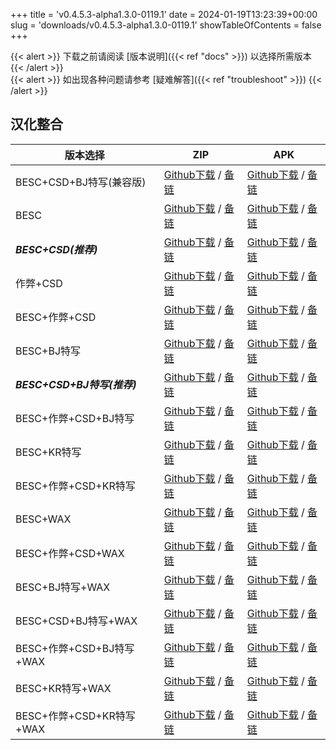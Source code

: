 
+++
title = 'v0.4.5.3-alpha1.3.0-0119.1'
date = 2024-01-19T13:23:39+00:00
slug = 'downloads/v0.4.5.3-alpha1.3.0-0119.1'
showTableOfContents = false
+++

{{< alert >}}
下载之前请阅读 [版本说明]({{< ref "docs" >}}) 以选择所需版本
{{< /alert >}}
<br>
{{< alert >}}
如出现各种问题请参考 [疑难解答]({{< ref "troubleshoot" >}})
{{< /alert >}}

## 汉化整合

|         版本选择          |                                                                                                                                                                                ZIP                                                                                                                                                                                 |                                                                                                                                                                                APK                                                                                                                                                                                 |
|---------------------------|--------------------------------------------------------------------------------------------------------------------------------------------------------------------------------------------------------------------------------------------------------------------------------------------------------------------------------------------------------------------|--------------------------------------------------------------------------------------------------------------------------------------------------------------------------------------------------------------------------------------------------------------------------------------------------------------------------------------------------------------------|
|BESC+CSD+BJ特写(兼容版)    |[Github下载](https://github.com/sakarie9/DoL-Lyra/releases/download/v0.4.5.3-alpha1.3.0-0119.1/DoL-0.4.5.3-Lyra-a1.3.0-polyfill-besc-cheat-csd-sideviewbj-0119.1.zip ) / [备链](https://mirror.ghproxy.com/https://github.com/sakarie9/DoL-Lyra/releases/download/v0.4.5.3-alpha1.3.0-0119.1/DoL-0.4.5.3-Lyra-a1.3.0-polyfill-besc-cheat-csd-sideviewbj-0119.1.zip )|[Github下载](https://github.com/sakarie9/DoL-Lyra/releases/download/v0.4.5.3-alpha1.3.0-0119.1/DoL-0.4.5.3-Lyra-a1.3.0-polyfill-besc-cheat-csd-sideviewbj-0119.1.apk ) / [备链](https://mirror.ghproxy.com/https://github.com/sakarie9/DoL-Lyra/releases/download/v0.4.5.3-alpha1.3.0-0119.1/DoL-0.4.5.3-Lyra-a1.3.0-polyfill-besc-cheat-csd-sideviewbj-0119.1.apk )|
|BESC                       |[Github下载](https://github.com/sakarie9/DoL-Lyra/releases/download/v0.4.5.3-alpha1.3.0-0119.1/DoL-0.4.5.3-Lyra-a1.3.0-besc-0119.1.zip ) / [备链](https://mirror.ghproxy.com/https://github.com/sakarie9/DoL-Lyra/releases/download/v0.4.5.3-alpha1.3.0-0119.1/DoL-0.4.5.3-Lyra-a1.3.0-besc-0119.1.zip )                                                            |[Github下载](https://github.com/sakarie9/DoL-Lyra/releases/download/v0.4.5.3-alpha1.3.0-0119.1/DoL-0.4.5.3-Lyra-a1.3.0-besc-0119.1.apk ) / [备链](https://mirror.ghproxy.com/https://github.com/sakarie9/DoL-Lyra/releases/download/v0.4.5.3-alpha1.3.0-0119.1/DoL-0.4.5.3-Lyra-a1.3.0-besc-0119.1.apk )                                                            |
|***BESC+CSD(推荐)***       |[Github下载](https://github.com/sakarie9/DoL-Lyra/releases/download/v0.4.5.3-alpha1.3.0-0119.1/DoL-0.4.5.3-Lyra-a1.3.0-besc-csd-0119.1.zip ) / [备链](https://mirror.ghproxy.com/https://github.com/sakarie9/DoL-Lyra/releases/download/v0.4.5.3-alpha1.3.0-0119.1/DoL-0.4.5.3-Lyra-a1.3.0-besc-csd-0119.1.zip )                                                    |[Github下载](https://github.com/sakarie9/DoL-Lyra/releases/download/v0.4.5.3-alpha1.3.0-0119.1/DoL-0.4.5.3-Lyra-a1.3.0-besc-csd-0119.1.apk ) / [备链](https://mirror.ghproxy.com/https://github.com/sakarie9/DoL-Lyra/releases/download/v0.4.5.3-alpha1.3.0-0119.1/DoL-0.4.5.3-Lyra-a1.3.0-besc-csd-0119.1.apk )                                                    |
|作弊+CSD                   |[Github下载](https://github.com/sakarie9/DoL-Lyra/releases/download/v0.4.5.3-alpha1.3.0-0119.1/DoL-0.4.5.3-Lyra-a1.3.0-cheat-csd-0119.1.zip ) / [备链](https://mirror.ghproxy.com/https://github.com/sakarie9/DoL-Lyra/releases/download/v0.4.5.3-alpha1.3.0-0119.1/DoL-0.4.5.3-Lyra-a1.3.0-cheat-csd-0119.1.zip )                                                  |[Github下载](https://github.com/sakarie9/DoL-Lyra/releases/download/v0.4.5.3-alpha1.3.0-0119.1/DoL-0.4.5.3-Lyra-a1.3.0-cheat-csd-0119.1.apk ) / [备链](https://mirror.ghproxy.com/https://github.com/sakarie9/DoL-Lyra/releases/download/v0.4.5.3-alpha1.3.0-0119.1/DoL-0.4.5.3-Lyra-a1.3.0-cheat-csd-0119.1.apk )                                                  |
|BESC+作弊+CSD              |[Github下载](https://github.com/sakarie9/DoL-Lyra/releases/download/v0.4.5.3-alpha1.3.0-0119.1/DoL-0.4.5.3-Lyra-a1.3.0-besc-cheat-csd-0119.1.zip ) / [备链](https://mirror.ghproxy.com/https://github.com/sakarie9/DoL-Lyra/releases/download/v0.4.5.3-alpha1.3.0-0119.1/DoL-0.4.5.3-Lyra-a1.3.0-besc-cheat-csd-0119.1.zip )                                        |[Github下载](https://github.com/sakarie9/DoL-Lyra/releases/download/v0.4.5.3-alpha1.3.0-0119.1/DoL-0.4.5.3-Lyra-a1.3.0-besc-cheat-csd-0119.1.apk ) / [备链](https://mirror.ghproxy.com/https://github.com/sakarie9/DoL-Lyra/releases/download/v0.4.5.3-alpha1.3.0-0119.1/DoL-0.4.5.3-Lyra-a1.3.0-besc-cheat-csd-0119.1.apk )                                        |
|BESC+BJ特写                |[Github下载](https://github.com/sakarie9/DoL-Lyra/releases/download/v0.4.5.3-alpha1.3.0-0119.1/DoL-0.4.5.3-Lyra-a1.3.0-besc-sideviewbj-0119.1.zip ) / [备链](https://mirror.ghproxy.com/https://github.com/sakarie9/DoL-Lyra/releases/download/v0.4.5.3-alpha1.3.0-0119.1/DoL-0.4.5.3-Lyra-a1.3.0-besc-sideviewbj-0119.1.zip )                                      |[Github下载](https://github.com/sakarie9/DoL-Lyra/releases/download/v0.4.5.3-alpha1.3.0-0119.1/DoL-0.4.5.3-Lyra-a1.3.0-besc-sideviewbj-0119.1.apk ) / [备链](https://mirror.ghproxy.com/https://github.com/sakarie9/DoL-Lyra/releases/download/v0.4.5.3-alpha1.3.0-0119.1/DoL-0.4.5.3-Lyra-a1.3.0-besc-sideviewbj-0119.1.apk )                                      |
|***BESC+CSD+BJ特写(推荐)***|[Github下载](https://github.com/sakarie9/DoL-Lyra/releases/download/v0.4.5.3-alpha1.3.0-0119.1/DoL-0.4.5.3-Lyra-a1.3.0-besc-csd-sideviewbj-0119.1.zip ) / [备链](https://mirror.ghproxy.com/https://github.com/sakarie9/DoL-Lyra/releases/download/v0.4.5.3-alpha1.3.0-0119.1/DoL-0.4.5.3-Lyra-a1.3.0-besc-csd-sideviewbj-0119.1.zip )                              |[Github下载](https://github.com/sakarie9/DoL-Lyra/releases/download/v0.4.5.3-alpha1.3.0-0119.1/DoL-0.4.5.3-Lyra-a1.3.0-besc-csd-sideviewbj-0119.1.apk ) / [备链](https://mirror.ghproxy.com/https://github.com/sakarie9/DoL-Lyra/releases/download/v0.4.5.3-alpha1.3.0-0119.1/DoL-0.4.5.3-Lyra-a1.3.0-besc-csd-sideviewbj-0119.1.apk )                              |
|BESC+作弊+CSD+BJ特写       |[Github下载](https://github.com/sakarie9/DoL-Lyra/releases/download/v0.4.5.3-alpha1.3.0-0119.1/DoL-0.4.5.3-Lyra-a1.3.0-besc-cheat-csd-sideviewbj-0119.1.zip ) / [备链](https://mirror.ghproxy.com/https://github.com/sakarie9/DoL-Lyra/releases/download/v0.4.5.3-alpha1.3.0-0119.1/DoL-0.4.5.3-Lyra-a1.3.0-besc-cheat-csd-sideviewbj-0119.1.zip )                  |[Github下载](https://github.com/sakarie9/DoL-Lyra/releases/download/v0.4.5.3-alpha1.3.0-0119.1/DoL-0.4.5.3-Lyra-a1.3.0-besc-cheat-csd-sideviewbj-0119.1.apk ) / [备链](https://mirror.ghproxy.com/https://github.com/sakarie9/DoL-Lyra/releases/download/v0.4.5.3-alpha1.3.0-0119.1/DoL-0.4.5.3-Lyra-a1.3.0-besc-cheat-csd-sideviewbj-0119.1.apk )                  |
|BESC+KR特写                |[Github下载](https://github.com/sakarie9/DoL-Lyra/releases/download/v0.4.5.3-alpha1.3.0-0119.1/DoL-0.4.5.3-Lyra-a1.3.0-besc-sideviewkr-0119.1.zip ) / [备链](https://mirror.ghproxy.com/https://github.com/sakarie9/DoL-Lyra/releases/download/v0.4.5.3-alpha1.3.0-0119.1/DoL-0.4.5.3-Lyra-a1.3.0-besc-sideviewkr-0119.1.zip )                                      |[Github下载](https://github.com/sakarie9/DoL-Lyra/releases/download/v0.4.5.3-alpha1.3.0-0119.1/DoL-0.4.5.3-Lyra-a1.3.0-besc-sideviewkr-0119.1.apk ) / [备链](https://mirror.ghproxy.com/https://github.com/sakarie9/DoL-Lyra/releases/download/v0.4.5.3-alpha1.3.0-0119.1/DoL-0.4.5.3-Lyra-a1.3.0-besc-sideviewkr-0119.1.apk )                                      |
|BESC+作弊+CSD+KR特写       |[Github下载](https://github.com/sakarie9/DoL-Lyra/releases/download/v0.4.5.3-alpha1.3.0-0119.1/DoL-0.4.5.3-Lyra-a1.3.0-besc-cheat-csd-sideviewkr-0119.1.zip ) / [备链](https://mirror.ghproxy.com/https://github.com/sakarie9/DoL-Lyra/releases/download/v0.4.5.3-alpha1.3.0-0119.1/DoL-0.4.5.3-Lyra-a1.3.0-besc-cheat-csd-sideviewkr-0119.1.zip )                  |[Github下载](https://github.com/sakarie9/DoL-Lyra/releases/download/v0.4.5.3-alpha1.3.0-0119.1/DoL-0.4.5.3-Lyra-a1.3.0-besc-cheat-csd-sideviewkr-0119.1.apk ) / [备链](https://mirror.ghproxy.com/https://github.com/sakarie9/DoL-Lyra/releases/download/v0.4.5.3-alpha1.3.0-0119.1/DoL-0.4.5.3-Lyra-a1.3.0-besc-cheat-csd-sideviewkr-0119.1.apk )                  |
|BESC+WAX                   |[Github下载](https://github.com/sakarie9/DoL-Lyra/releases/download/v0.4.5.3-alpha1.3.0-0119.1/DoL-0.4.5.3-Lyra-a1.3.0-besc-wax-0119.1.zip ) / [备链](https://mirror.ghproxy.com/https://github.com/sakarie9/DoL-Lyra/releases/download/v0.4.5.3-alpha1.3.0-0119.1/DoL-0.4.5.3-Lyra-a1.3.0-besc-wax-0119.1.zip )                                                    |[Github下载](https://github.com/sakarie9/DoL-Lyra/releases/download/v0.4.5.3-alpha1.3.0-0119.1/DoL-0.4.5.3-Lyra-a1.3.0-besc-wax-0119.1.apk ) / [备链](https://mirror.ghproxy.com/https://github.com/sakarie9/DoL-Lyra/releases/download/v0.4.5.3-alpha1.3.0-0119.1/DoL-0.4.5.3-Lyra-a1.3.0-besc-wax-0119.1.apk )                                                    |
|BESC+作弊+CSD+WAX          |[Github下载](https://github.com/sakarie9/DoL-Lyra/releases/download/v0.4.5.3-alpha1.3.0-0119.1/DoL-0.4.5.3-Lyra-a1.3.0-besc-wax-cheat-csd-0119.1.zip ) / [备链](https://mirror.ghproxy.com/https://github.com/sakarie9/DoL-Lyra/releases/download/v0.4.5.3-alpha1.3.0-0119.1/DoL-0.4.5.3-Lyra-a1.3.0-besc-wax-cheat-csd-0119.1.zip )                                |[Github下载](https://github.com/sakarie9/DoL-Lyra/releases/download/v0.4.5.3-alpha1.3.0-0119.1/DoL-0.4.5.3-Lyra-a1.3.0-besc-wax-cheat-csd-0119.1.apk ) / [备链](https://mirror.ghproxy.com/https://github.com/sakarie9/DoL-Lyra/releases/download/v0.4.5.3-alpha1.3.0-0119.1/DoL-0.4.5.3-Lyra-a1.3.0-besc-wax-cheat-csd-0119.1.apk )                                |
|BESC+BJ特写+WAX            |[Github下载](https://github.com/sakarie9/DoL-Lyra/releases/download/v0.4.5.3-alpha1.3.0-0119.1/DoL-0.4.5.3-Lyra-a1.3.0-besc-wax-sideviewbj-0119.1.zip ) / [备链](https://mirror.ghproxy.com/https://github.com/sakarie9/DoL-Lyra/releases/download/v0.4.5.3-alpha1.3.0-0119.1/DoL-0.4.5.3-Lyra-a1.3.0-besc-wax-sideviewbj-0119.1.zip )                              |[Github下载](https://github.com/sakarie9/DoL-Lyra/releases/download/v0.4.5.3-alpha1.3.0-0119.1/DoL-0.4.5.3-Lyra-a1.3.0-besc-wax-sideviewbj-0119.1.apk ) / [备链](https://mirror.ghproxy.com/https://github.com/sakarie9/DoL-Lyra/releases/download/v0.4.5.3-alpha1.3.0-0119.1/DoL-0.4.5.3-Lyra-a1.3.0-besc-wax-sideviewbj-0119.1.apk )                              |
|BESC+CSD+BJ特写+WAX        |[Github下载](https://github.com/sakarie9/DoL-Lyra/releases/download/v0.4.5.3-alpha1.3.0-0119.1/DoL-0.4.5.3-Lyra-a1.3.0-besc-wax-csd-sideviewbj-0119.1.zip ) / [备链](https://mirror.ghproxy.com/https://github.com/sakarie9/DoL-Lyra/releases/download/v0.4.5.3-alpha1.3.0-0119.1/DoL-0.4.5.3-Lyra-a1.3.0-besc-wax-csd-sideviewbj-0119.1.zip )                      |[Github下载](https://github.com/sakarie9/DoL-Lyra/releases/download/v0.4.5.3-alpha1.3.0-0119.1/DoL-0.4.5.3-Lyra-a1.3.0-besc-wax-csd-sideviewbj-0119.1.apk ) / [备链](https://mirror.ghproxy.com/https://github.com/sakarie9/DoL-Lyra/releases/download/v0.4.5.3-alpha1.3.0-0119.1/DoL-0.4.5.3-Lyra-a1.3.0-besc-wax-csd-sideviewbj-0119.1.apk )                      |
|BESC+作弊+CSD+BJ特写+WAX   |[Github下载](https://github.com/sakarie9/DoL-Lyra/releases/download/v0.4.5.3-alpha1.3.0-0119.1/DoL-0.4.5.3-Lyra-a1.3.0-besc-wax-cheat-csd-sideviewbj-0119.1.zip ) / [备链](https://mirror.ghproxy.com/https://github.com/sakarie9/DoL-Lyra/releases/download/v0.4.5.3-alpha1.3.0-0119.1/DoL-0.4.5.3-Lyra-a1.3.0-besc-wax-cheat-csd-sideviewbj-0119.1.zip )          |[Github下载](https://github.com/sakarie9/DoL-Lyra/releases/download/v0.4.5.3-alpha1.3.0-0119.1/DoL-0.4.5.3-Lyra-a1.3.0-besc-wax-cheat-csd-sideviewbj-0119.1.apk ) / [备链](https://mirror.ghproxy.com/https://github.com/sakarie9/DoL-Lyra/releases/download/v0.4.5.3-alpha1.3.0-0119.1/DoL-0.4.5.3-Lyra-a1.3.0-besc-wax-cheat-csd-sideviewbj-0119.1.apk )          |
|BESC+KR特写+WAX            |[Github下载](https://github.com/sakarie9/DoL-Lyra/releases/download/v0.4.5.3-alpha1.3.0-0119.1/DoL-0.4.5.3-Lyra-a1.3.0-besc-wax-sideviewkr-0119.1.zip ) / [备链](https://mirror.ghproxy.com/https://github.com/sakarie9/DoL-Lyra/releases/download/v0.4.5.3-alpha1.3.0-0119.1/DoL-0.4.5.3-Lyra-a1.3.0-besc-wax-sideviewkr-0119.1.zip )                              |[Github下载](https://github.com/sakarie9/DoL-Lyra/releases/download/v0.4.5.3-alpha1.3.0-0119.1/DoL-0.4.5.3-Lyra-a1.3.0-besc-wax-sideviewkr-0119.1.apk ) / [备链](https://mirror.ghproxy.com/https://github.com/sakarie9/DoL-Lyra/releases/download/v0.4.5.3-alpha1.3.0-0119.1/DoL-0.4.5.3-Lyra-a1.3.0-besc-wax-sideviewkr-0119.1.apk )                              |
|BESC+作弊+CSD+KR特写+WAX   |[Github下载](https://github.com/sakarie9/DoL-Lyra/releases/download/v0.4.5.3-alpha1.3.0-0119.1/DoL-0.4.5.3-Lyra-a1.3.0-besc-wax-cheat-csd-sideviewkr-0119.1.zip ) / [备链](https://mirror.ghproxy.com/https://github.com/sakarie9/DoL-Lyra/releases/download/v0.4.5.3-alpha1.3.0-0119.1/DoL-0.4.5.3-Lyra-a1.3.0-besc-wax-cheat-csd-sideviewkr-0119.1.zip )          |[Github下载](https://github.com/sakarie9/DoL-Lyra/releases/download/v0.4.5.3-alpha1.3.0-0119.1/DoL-0.4.5.3-Lyra-a1.3.0-besc-wax-cheat-csd-sideviewkr-0119.1.apk ) / [备链](https://mirror.ghproxy.com/https://github.com/sakarie9/DoL-Lyra/releases/download/v0.4.5.3-alpha1.3.0-0119.1/DoL-0.4.5.3-Lyra-a1.3.0-besc-wax-cheat-csd-sideviewkr-0119.1.apk )          |
